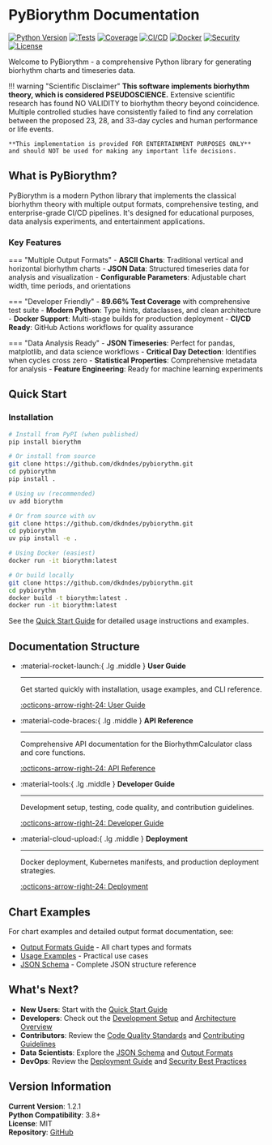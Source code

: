 # PyBiorythm Documentation

[![Python Version](https://img.shields.io/badge/python-3.8%2B-blue.svg)](https://python.org)
[![Tests](https://img.shields.io/badge/tests-72%20passed-green.svg)](https://github.com/dkdndes/pybiorythm)
[![Coverage](https://img.shields.io/badge/coverage-89.66%25-brightgreen.svg)](https://github.com/dkdndes/pybiorythm)
[![CI/CD](https://github.com/dkdndes/pybiorythm/actions/workflows/ci.yml/badge.svg)](https://github.com/dkdndes/pybiorythm/actions/workflows/ci.yml)
[![Docker](https://img.shields.io/badge/docker-multi--stage-blue.svg)](https://github.com/dkdndes/pybiorythm/blob/main/Dockerfile)
[![Security](https://github.com/dkdndes/pybiorythm/actions/workflows/codeql.yml/badge.svg)](https://github.com/dkdndes/pybiorythm/actions/workflows/codeql.yml)
[![License](https://img.shields.io/badge/license-MIT-blue.svg)](https://github.com/dkdndes/pybiorythm/blob/main/LICENSE)

Welcome to PyBiorythm - a comprehensive Python library for generating biorhythm charts and timeseries data.

!!! warning "Scientific Disclaimer"
    **This software implements biorhythm theory, which is considered PSEUDOSCIENCE.** Extensive scientific research has found NO VALIDITY to biorhythm theory beyond coincidence. Multiple controlled studies have consistently failed to find any correlation between the proposed 23, 28, and 33-day cycles and human performance or life events.

    **This implementation is provided FOR ENTERTAINMENT PURPOSES ONLY** and should NOT be used for making any important life decisions.

## What is PyBiorythm?

PyBiorythm is a modern Python library that implements the classical biorhythm theory with multiple output formats, comprehensive testing, and enterprise-grade CI/CD pipelines. It's designed for educational purposes, data analysis experiments, and entertainment applications.

### Key Features

=== "Multiple Output Formats"
    - **ASCII Charts**: Traditional vertical and horizontal biorhythm charts
    - **JSON Data**: Structured timeseries data for analysis and visualization
    - **Configurable Parameters**: Adjustable chart width, time periods, and orientations

=== "Developer Friendly"
    - **89.66% Test Coverage** with comprehensive test suite
    - **Modern Python**: Type hints, dataclasses, and clean architecture
    - **Docker Support**: Multi-stage builds for production deployment
    - **CI/CD Ready**: GitHub Actions workflows for quality assurance

=== "Data Analysis Ready"
    - **JSON Timeseries**: Perfect for pandas, matplotlib, and data science workflows
    - **Critical Day Detection**: Identifies when cycles cross zero
    - **Statistical Properties**: Comprehensive metadata for analysis
    - **Feature Engineering**: Ready for machine learning experiments

## Quick Start

### Installation

```bash tab="pip"
# Install from PyPI (when published)
pip install biorythm

# Or install from source
git clone https://github.com/dkdndes/pybiorythm.git
cd pybiorythm
pip install .
```

```bash tab="uv"
# Using uv (recommended)
uv add biorythm

# Or from source with uv
git clone https://github.com/dkdndes/pybiorythm.git
cd pybiorythm
uv pip install -e .
```

```bash tab="Docker"
# Using Docker (easiest)
docker run -it biorythm:latest

# Or build locally
git clone https://github.com/dkdndes/pybiorythm.git
cd pybiorythm
docker build -t biorythm:latest .
docker run -it biorythm:latest
```

See the [Quick Start Guide](user-guide/quick-start.md) for detailed usage instructions and examples.

## Documentation Structure

<div class="grid cards" markdown>

-   :material-rocket-launch:{ .lg .middle } __User Guide__

    ---

    Get started quickly with installation, usage examples, and CLI reference.

    [:octicons-arrow-right-24: User Guide](user-guide/quick-start.md)

-   :material-code-braces:{ .lg .middle } __API Reference__

    ---

    Comprehensive API documentation for the BiorhythmCalculator class and core functions.

    [:octicons-arrow-right-24: API Reference](api/calculator.md)

-   :material-tools:{ .lg .middle } __Developer Guide__

    ---

    Development setup, testing, code quality, and contribution guidelines.

    [:octicons-arrow-right-24: Developer Guide](developer-guide/setup.md)

-   :material-cloud-upload:{ .lg .middle } __Deployment__

    ---

    Docker deployment, Kubernetes manifests, and production deployment strategies.

    [:octicons-arrow-right-24: Deployment](deployment/deployment-guide.md)

</div>

## Chart Examples

For chart examples and detailed output format documentation, see:
- [Output Formats Guide](user-guide/output-formats.md) - All chart types and formats
- [Usage Examples](user-guide/usage-examples.md) - Practical use cases 
- [JSON Schema](api/json-schema.md) - Complete JSON structure reference

## What's Next?

- **New Users**: Start with the [Quick Start Guide](user-guide/quick-start.md)
- **Developers**: Check out the [Development Setup](developer-guide/setup.md) and [Architecture Overview](developer-guide/architecture.md)
- **Contributors**: Review the [Code Quality Standards](developer-guide/code-quality.md) and [Contributing Guidelines](developer-guide/contributing.md)
- **Data Scientists**: Explore the [JSON Schema](api/json-schema.md) and [Output Formats](user-guide/output-formats.md)
- **DevOps**: Review the [Deployment Guide](deployment/deployment-guide.md) and [Security Best Practices](deployment/security.md)

## Version Information

**Current Version**: 1.2.1  
**Python Compatibility**: 3.8+  
**License**: MIT  
**Repository**: [GitHub](https://github.com/dkdndes/pybiorythm)
